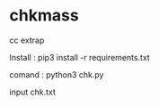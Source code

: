 # chkmass
cc extrap


Install : 
pip3 install -r requirements.txt

comand :
python3 chk.py


input chk.txt 
